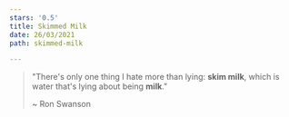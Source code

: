 ```yaml
---
stars: '0.5'
title: Skimmed Milk
date: 26/03/2021
path: skimmed-milk

---
```

> "There's only one thing I hate more than lying: **skim milk**, which is water that's lying about being **milk**."
>
> \~ Ron Swanson